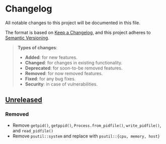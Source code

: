 # Changelog
All notable changes to this project will be documented in this file.

The format is based on [Keep a Changelog](https://keepachangelog.com/en/1.0.0/),
and this project adheres to [Semantic Versioning](https://semver.org/spec/v2.0.0.html).

> **Types of changes**:
>
> - **Added**: for new features.
> - **Changed**: for changes in existing functionality.
> - **Deprecated**: for soon-to-be removed features.
> - **Removed**: for now removed features.
> - **Fixed**: for any bug fixes.
> - **Security**: in case of vulnerabilities.

## [Unreleased]

### Removed

- Remove `getpid()`, `getppid()`, `Process.from_pidfile()`, `write_pidfile()`, and `read_pidfile()`
- Remove `psutil::system` and replace with `psutil::{cpu, memory, host}`

[Unreleased]: https://github.com/borntyping/rust-psutil/compare/v1.6.0...HEAD
